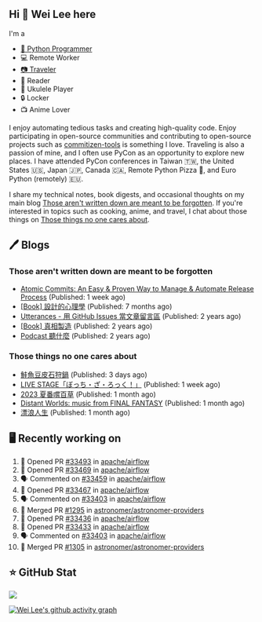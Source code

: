## Hi 👋 Wei Lee here

I'm a

* [🐍 Python Programmer](https://pycon-note.wei-lee.me/)
* 💻 Remote Worker
* [📷 Traveler](https://travlog.wei-lee.me/)
* 📖 Reader
* 🎵 Ukulele Player
* 🔒 Locker
* 📺 Anime Lover

I enjoy automating tedious tasks and creating high-quality code. Enjoy participating in open-source communities and contributing to open-source projects such as [commitizen-tools](https://github.com/commitizen-tools) is something I love. Traveling is also a passion of mine, and I often use PyCon as an opportunity to explore new places. I have attended PyCon conferences in Taiwan 🇹🇼, the United States 🇺🇸, Japan 🇯🇵, Canada 🇨🇦, Remote Python Pizza 🍕, and Euro Python (remotely) 🇪🇺.

I share my technical notes, book digests, and occasional thoughts on my main blog [Those aren't written down are meant to be forgotten](https://blog.wei-lee.me/). If you're interested in topics such as cooking, anime, and travel, I chat about those things on [Those things no one cares about](https://travlog.wei-lee.me/).

## 🖊️ Blogs

### Those aren't written down are meant to be forgotten

* [Atomic Commits: An Easy &amp; Proven Way to Manage &amp; Automate Release Process](https://blog.wei-lee.me/posts/tech/2023/08/atomic-commits-coscup-2023) (Published: 1 week ago)
* [[Book] 設計的心理學](https://blog.wei-lee.me/posts/book/2023/01/the-design-of-everyday-things) (Published: 7 months ago)
* [Utterances - 用 GitHub Issues 當文章留言區](https://blog.wei-lee.me/posts/tech/2022/02/use-github-issues-as-comment-system) (Published: 2 years ago)
* [[Book] 真相製造](https://blog.wei-lee.me/posts/book/2022/02/reality-is-business) (Published: 2 years ago)
* [Podcast 聽什麼](https://blog.wei-lee.me/posts/gossiping/2021/12/podcast-i-listen-to) (Published: 2 years ago)

### Those things no one cares about

* [鮭魚豆皮石狩鍋](https://travlog.wei-lee.me/posts/cook/2023/08/yuru-camp-salmon-pot) (Published: 3 days ago)
* [LIVE STAGE「ぼっち・ざ・ろっく！」](https://travlog.wei-lee.me/posts/review/2023/08/btr-stage) (Published: 1 week ago)
* [2023 夏番嚐百草](https://travlog.wei-lee.me/posts/review/2023/07/what-i-will-watch-in-2023-summer) (Published: 1 month ago)
* [Distant Worlds: music from FINAL FANTASY](https://travlog.wei-lee.me/posts/review/2023/07/distant-worlds-music-from-FINAL-FANTASY) (Published: 1 month ago)
* [漂浪人生](https://travlog.wei-lee.me/posts/review/2023/07/Flee) (Published: 1 month ago)

## 🖥️ Recently working on

1. 💪 Opened PR [#33493](https://github.com/apache/airflow/pull/33493) in [apache/airflow](https://github.com/apache/airflow)
2. 💪 Opened PR [#33469](https://github.com/apache/airflow/pull/33469) in [apache/airflow](https://github.com/apache/airflow)
3. 🗣 Commented on [#33459](https://github.com/apache/airflow/issues/33459) in [apache/airflow](https://github.com/apache/airflow)
4. 💪 Opened PR [#33467](https://github.com/apache/airflow/pull/33467) in [apache/airflow](https://github.com/apache/airflow)
5. 🗣 Commented on [#33403](https://github.com/apache/airflow/issues/33403) in [apache/airflow](https://github.com/apache/airflow)
6. 🎉 Merged PR [#1295](https://github.com/astronomer/astronomer-providers/pull/1295) in [astronomer/astronomer-providers](https://github.com/astronomer/astronomer-providers)
7. 💪 Opened PR [#33436](https://github.com/apache/airflow/pull/33436) in [apache/airflow](https://github.com/apache/airflow)
8. 💪 Opened PR [#33433](https://github.com/apache/airflow/pull/33433) in [apache/airflow](https://github.com/apache/airflow)
9. 🗣 Commented on [#33403](https://github.com/apache/airflow/issues/33403) in [apache/airflow](https://github.com/apache/airflow)
10. 🎉 Merged PR [#1305](https://github.com/astronomer/astronomer-providers/pull/1305) in [astronomer/astronomer-providers](https://github.com/astronomer/astronomer-providers)


## ⭐ GitHub Stat
[![](https://github-readme-stats.vercel.app/api?username=Lee-W&show_icons=true&hide_title=true&cache_seconds=86400)](https://github.com/anuraghazra/github-readme-stats)

[![Wei Lee's github activity graph](https://github-readme-activity-graph.vercel.app/graph?username=Lee-W&theme=dracula)](https://github.com/ashutosh00710/github-readme-activity-graph)

